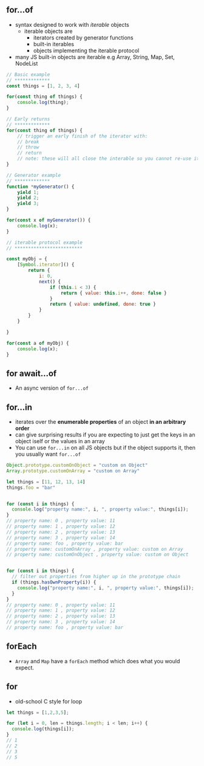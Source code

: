 
## for...of

* syntax designed to work with _iterable_ objects
    * iterable objects are
        * iterators created by generator functions
        * built-in iterables
        * objects implementing the iterable protocol
* many JS built-in objects are iterable e.g Array, String, Map, Set, NodeList

```js
// Basic example
// *************
const things = [1, 2, 3, 4]

for(const thing of things) {
    console.log(thing);
}

// Early returns
// *************
for(const thing of things) {
    // trigger an early finish of the iterator with:
    // break
    // throw
    // return
    // note: these will all close the interable so you cannot re-use it after that
}

// Generator example
// *************
function *myGenerator() {
    yield 1;
    yield 2;
    yield 3;
}

for(const x of myGenerator()) {
    console.log(x);
}

// iterable protocol example
// *************************

const myObj = {
    [Symbol.iterator]() {
        return {
            i: 0,
            next() {
                if (this.i < 3) {
                    return { value: this.i++, done: false }
                }
                return { value: undefined, done: true }
            }
        }
    }

}

for(const a of myObj) {
    console.log(x);
}
```

## for await...of

* An async version of `for...of`

## for...in

* iterates over the **enumerable properties** of an object **in an arbitrary order**
* can give surprising results if you are expecting to just get the keys in an object iself or the values in an array
* You can use `for...in` on all JS objects but if the object supports it, then you usually want `for...of`

```js
Object.prototype.customOnObject = "custom on Object"
Array.prototype.customOnArray = "custom on Array"

let things = [11, 12, 13, 14]
things.foo = "bar"


for (const i in things) {
  console.log("property name:", i, ", property value:", things[i]);
}
// property name: 0 , property value: 11
// property name: 1 , property value: 12
// property name: 2 , property value: 13
// property name: 3 , property value: 14
// property name: foo , property value: bar
// property name: customOnArray , property value: custom on Array
// property name: customOnObject , property value: custom on Object


for (const i in things) {
  // filter out properties from higher up in the prototype chain
  if (things.hasOwnProperty(i)) {
    console.log("property name:", i, ", property value:", things[i]);
  }
}
// property name: 0 , property value: 11
// property name: 1 , property value: 12
// property name: 2 , property value: 13
// property name: 3 , property value: 14
// property name: foo , property value: bar
```

## forEach

* `Array` and `Map` have a `forEach` method which does what you would expect.

## for

* old-school C style for loop

```js
let things = [1,2,3,5];

for (let i = 0, len = things.length; i < len; i++) {
  console.log(things[i]);
}
// 1
// 2
// 3
// 5
```


